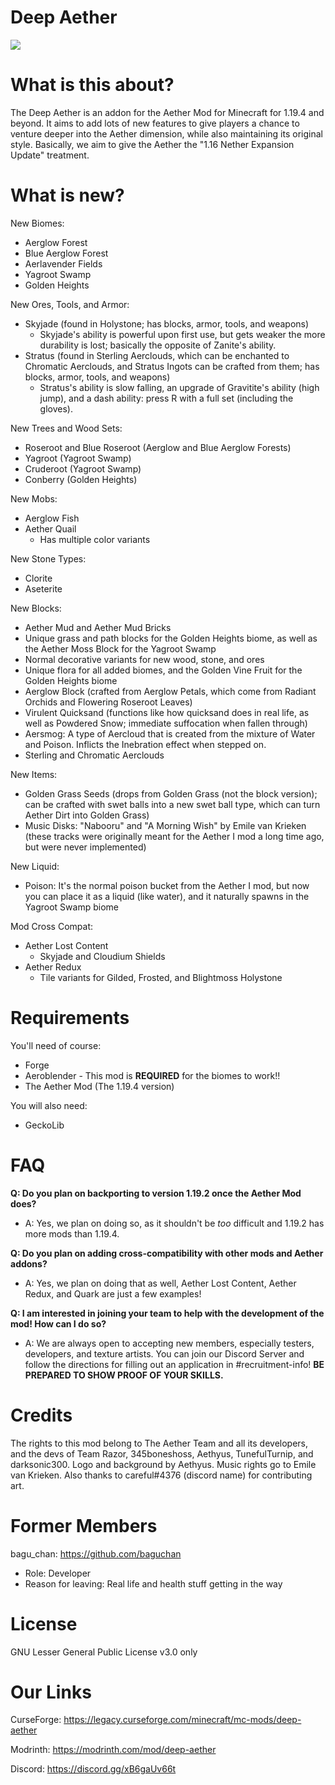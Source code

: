 # Deep Aether
![](https://cdn.discordapp.com/attachments/1045643746089373747/1104824924520063126/image.png)
# What is this about?

The Deep Aether is an addon for the Aether Mod for Minecraft for 1.19.4 and beyond.
It aims to add lots of new features to give players a chance to venture deeper into the Aether dimension, while also maintaining its original style.
Basically, we aim to give the Aether the "1.16 Nether Expansion Update" treatment.

# What is new?

New Biomes:
- Aerglow Forest
- Blue Aerglow Forest
- Aerlavender Fields
- Yagroot Swamp
- Golden Heights

New Ores, Tools, and Armor:
- Skyjade (found in Holystone; has blocks, armor, tools, and weapons)
    - Skyjade's ability is powerful upon first use, but gets weaker the more durability is lost; basically the opposite of Zanite's ability.
- Stratus (found in Sterling Aerclouds, which can be enchanted to Chromatic Aerclouds, and Stratus Ingots can be crafted from them; has blocks, armor, tools, and weapons)
    - Stratus's ability is slow falling, an upgrade of Gravitite's ability (high jump), and a dash ability: press R with a full set (including the gloves).

New Trees and Wood Sets:
- Roseroot and Blue Roseroot (Aerglow and Blue Aerglow Forests)
- Yagroot (Yagroot Swamp)
- Cruderoot (Yagroot Swamp)
- Conberry (Golden Heights)

New Mobs:
- Aerglow Fish
- Aether Quail
    - Has multiple color variants

New Stone Types:
- Clorite
- Aseterite

New Blocks:
- Aether Mud and Aether Mud Bricks
- Unique grass and path blocks for the Golden Heights biome, as well as the Aether Moss Block for the Yagroot Swamp
- Normal decorative variants for new wood, stone, and ores
- Unique flora for all added biomes, and the Golden Vine Fruit for the Golden Heights biome
- Aerglow Block (crafted from Aerglow Petals, which come from Radiant Orchids and Flowering Roseroot Leaves)
- Virulent Quicksand (functions like how quicksand does in real life, as well as Powdered Snow; immediate suffocation when fallen through)
- Aersmog: A type of Aercloud that is created from the mixture of Water and Poison. Inflicts the Inebration effect when stepped on.
- Sterling and Chromatic Aerclouds

New Items:
- Golden Grass Seeds (drops from Golden Grass (not the block version); can be crafted with swet balls into a new swet ball type, which can turn Aether Dirt into Golden Grass)
- Music Disks: "Nabooru" and "A Morning Wish" by Emile van Krieken (these tracks were originally meant for the Aether I mod a long time ago, but were never implemented)

New Liquid:
- Poison: It's the normal poison bucket from the Aether I mod, but now you can place it as a liquid (like water), and it naturally spawns in the Yagroot Swamp biome

Mod Cross Compat:
- Aether Lost Content
    - Skyjade and Cloudium Shields
- Aether Redux
    - Tile variants for Gilded, Frosted, and Blightmoss Holystone

# Requirements

You'll need of course:
- Forge
- Aeroblender - This mod is **REQUIRED** for the biomes to work!!
- The Aether Mod (The 1.19.4 version)

You will also need:
- GeckoLib


# FAQ

__Q: Do you plan on backporting to version 1.19.2 once the Aether Mod does?__
- A: Yes, we plan on doing so, as it shouldn't be *too* difficult and 1.19.2 has more mods than 1.19.4.

__Q: Do you plan on adding cross-compatibility with other mods and Aether addons?__
- A: Yes, we plan on doing that as well, Aether Lost Content, Aether Redux, and Quark are just a few examples!

__Q: I am interested in joining your team to help with the development of the mod! How can I do so?__
- A: We are always open to accepting new members, especially testers, developers, and texture artists. You can join our Discord Server and follow the directions for filling out an application in #recruitment-info! __BE PREPARED TO SHOW PROOF OF YOUR SKILLS.__


# Credits

The rights to this mod belong to The Aether Team and all its developers, and the devs of Team Razor, 345boneshoss, Aethyus, TunefulTurnip, and darksonic300. Logo and background by Aethyus. Music rights go to Emile van Krieken. Also thanks to careful#4376 (discord name) for contributing art.


# Former Members

bagu_chan: https://github.com/baguchan
- Role: Developer
- Reason for leaving: Real life and health stuff getting in the way


# License

GNU Lesser General Public License v3.0 only


# Our Links

CurseForge: https://legacy.curseforge.com/minecraft/mc-mods/deep-aether

Modrinth: https://modrinth.com/mod/deep-aether

Discord: https://discord.gg/xB6gaUv66t
